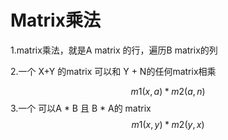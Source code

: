 # Matrix乘法

1.matrix乘法，就是A matrix 的行，遍历B matrix的列

2.一个  X+Y 的matrix 可以和 Y + N的任何matrix相乘

   
$$
m1(x , a)  *  m2(a , n)
$$
3.一个 可以A * B 且 B * A的 matrix
$$
m1(x,y) * m2(y,x)
$$

